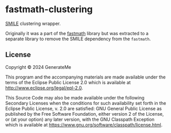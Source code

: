 # fastmath-clustering

[SMILE](https://haifengl.github.io/) clustering wrapper.

Originally it was a part of the [fastmath](https://github.com/generateme/fastmath) library but was extracted to a separate library to remove the SMILE dependency from the `fastmath`.

## License

Copyright © 2024 GenerateMe

This program and the accompanying materials are made available under the
terms of the Eclipse Public License 2.0 which is available at
http://www.eclipse.org/legal/epl-2.0.

This Source Code may also be made available under the following Secondary
Licenses when the conditions for such availability set forth in the Eclipse
Public License, v. 2.0 are satisfied: GNU General Public License as published by
the Free Software Foundation, either version 2 of the License, or (at your
option) any later version, with the GNU Classpath Exception which is available
at https://www.gnu.org/software/classpath/license.html.
